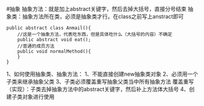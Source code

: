 #抽象
    抽象方法：就是加上abstract关键字，然后去掉大括号，直接分号结束
    抽象类：抽象方法所在类，必须是抽象类才行。在class之前写上anstract即可

    public abstract class Anmail(){
        //这是一个抽象方法，代表吃东西，但是具体吃什么（大括号的内容）不确定
        public abstract void eat();
        //普通的成员方法
        public void normalMethod(){
        }
    }



1、如何使用抽象类、抽象方法：
    1、不能直接创建new抽象类对象
    2、必须用一个子类来继承抽象父类
    3、子类必须覆盖重写抽象父类当中所有抽象方法
        覆盖重写（实现）：子类去掉抽象方法中的abstract关键字，然后补上方法体大括号
    4、创建子类对象进行使用
